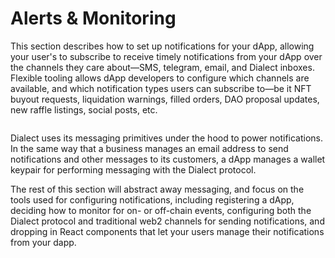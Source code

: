 # Alerts & Monitoring

This section describes how to set up notifications for your dApp, allowing your user's to subscribe to receive timely notifications from your dApp over the channels they care about—SMS, telegram, email, and Dialect inboxes. Flexible tooling allows dApp developers to configure which channels are available, and which notification types users can subscribe to—be it NFT buyout requests, liquidation warnings, filled orders, DAO proposal updates, new raffle listings, social posts, etc.

<img src="/img/tensor-hq.png" alt="" />

Dialect uses its messaging primitives under the hood to power notifications. In the same way that a business manages an email address to send notifications and other messages to its customers, a dApp manages a wallet keypair for performing messaging with the Dialect protocol.

The rest of this section will abstract away messaging, and focus on the tools used for configuring notifications, including registering a dApp, deciding how to monitor for on- or off-chain events, configuring both the Dialect protocol and traditional web2 channels for sending notifications, and dropping in React components that let your users manage their notifications from your dapp.
